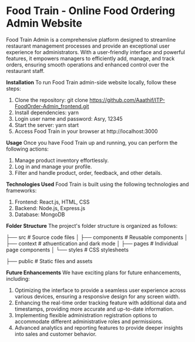 # Food Train - Online Food Ordering Admin Website

Food Train Admin is a comprehensive platform designed to streamline restaurant management processes and provide an exceptional user experience for administrators. With a user-friendly interface and powerful features, it empowers managers to efficiently add, manage, and track orders, ensuring smooth operations and enhanced control over the restaurant staff.

**Installation**
To run Food Train admin-side website locally, follow these steps:

  1. Clone the repository: git clone https://github.com/Aaathif/ITP-FoodOrder-Admin_frontend.git
  2. Install dependencies: yarn
  3. Login user name and password: Asry, 12345
  4. Start the server: yarn start
  5. Access Food Train in your browser at http://localhost:3000

**Usage**
Once you have Food Train up and running, you can perform the following actions:

  1. Manage product inventory effortlessly.
  2. Log in and manage your profile.
  3. Filter and handle product, order, feedback, and other details.

**Technologies Used**
Food Train is built using the following technologies and frameworks:

  1. Frontend: React.js, HTML, CSS
  2. Backend: Node.js, Express.js
  3. Database: MongoDB

**Folder Structure**
The project's folder structure is organized as follows:

├── src                # Source code files
│   ├── components     # Reusable components
│   ├── context        # athuentication and dark mode
│   ├── pages          # Individual page components
│   └── styles         # CSS stylesheets

├── public             # Static files and assets

**Future Enhancements**
We have exciting plans for future enhancements, including:

  1. Optimizing the interface to provide a seamless user experience across various devices, ensuring a responsive design for any screen width.
  2. Enhancing the real-time order tracking feature with additional data and timestamps, providing more accurate and up-to-date information.
  3. Implementing flexible administration registration options to accommodate different administrative roles and permissions.
  4. Advanced analytics and reporting features to provide deeper insights into sales and customer behavior.

